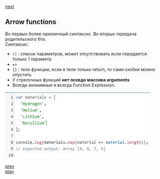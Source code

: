 <a href="05.md">next</a>

<h2>Arrow functions</h2>

<div>
Во первых более лаконичный синтаксис.
Во вторых передача родительского this.
</div>

<div>
Синтаксис:

<ul>
<li>
<code>()</code> : список параметров, может отсутствовать если передается только 1 параметр
</li>
<li>
<code>=></code>
</li>
<li>
<code>{}</code> : тело функции, если в теле только return, то сами скобки можно опустить
</li>
<li>
У стрелочных функций <strong>нет псевдо массива arguments</strong>
</li>
<li>
Всегда анонимные и всегда Function Expression.
</li>
</ul>
</div>

<div>
<img src="./media/01-1.png">
</div>

<a href="03.md">prev</a>
<br/>
<a href="00.md">plan</a>
